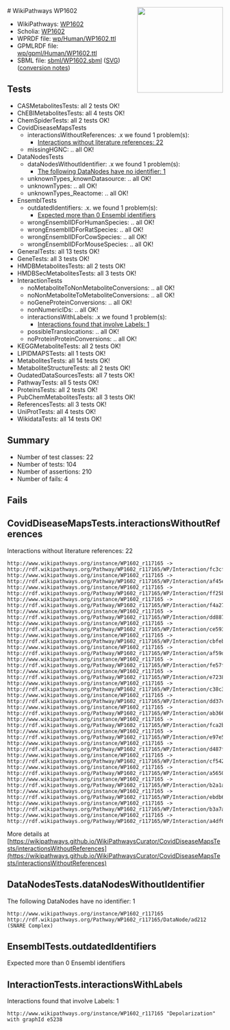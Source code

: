 <img style="float: right; width: 200px" src="../logo.png" />
# WikiPathways WP1602

* WikiPathways: [WP1602](https://identifiers.org/wikipathways:WP1602)
* Scholia: [WP1602](https://scholia.toolforge.org/wikipathways/WP1602)
* WPRDF file: [wp/Human/WP1602.ttl](../wp/Human/WP1602.ttl)
* GPMLRDF file: [wp/gpml/Human/WP1602.ttl](../wp/gpml/Human/WP1602.ttl)
* SBML file: [sbml/WP1602.sbml](../sbml/WP1602.sbml) ([SVG](../sbml/WP1602.svg)) ([conversion notes](../sbml/WP1602.txt))

## Tests
* CASMetabolitesTests: all 2 tests OK!
* ChEBIMetabolitesTests: all 4 tests OK!
* ChemSpiderTests: all 2 tests OK!
* CovidDiseaseMapsTests
    * interactionsWithoutReferences: .x we found 1 problem(s):
        * [Interactions without literature references: 22](#9701cd02)
    * missingHGNC: .. all OK!
* DataNodesTests
    * dataNodesWithoutIdentifier: .x we found 1 problem(s):
        * [The following DataNodes have no identifier: 1](#d2d32fa0)
    * unknownTypes_knownDatasource: .. all OK!
    * unknownTypes: .. all OK!
    * unknownTypes_Reactome: .. all OK!
* EnsemblTests
    * outdatedIdentifiers: .x. we found 1 problem(s):
        * [Expected more than 0 Ensembl identifiers](#f44398b7)
    * wrongEnsemblIDForHumanSpecies: .. all OK!
    * wrongEnsemblIDForRatSpecies: .. all OK!
    * wrongEnsemblIDForCowSpecies: .. all OK!
    * wrongEnsemblIDForMouseSpecies: .. all OK!
* GeneralTests: all 13 tests OK!
* GeneTests: all 3 tests OK!
* HMDBMetabolitesTests: all 2 tests OK!
* HMDBSecMetabolitesTests: all 3 tests OK!
* InteractionTests
    * noMetaboliteToNonMetaboliteConversions: .. all OK!
    * noNonMetaboliteToMetaboliteConversions: .. all OK!
    * noGeneProteinConversions: .. all OK!
    * nonNumericIDs: .. all OK!
    * interactionsWithLabels: .x we found 1 problem(s):
        * [Interactions found that involve Labels: 1](#630d2678)
    * possibleTranslocations: .. all OK!
    * noProteinProteinConversions: .. all OK!
* KEGGMetaboliteTests: all 2 tests OK!
* LIPIDMAPSTests: all 1 tests OK!
* MetabolitesTests: all 14 tests OK!
* MetaboliteStructureTests: all 2 tests OK!
* OudatedDataSourcesTests: all 7 tests OK!
* PathwayTests: all 5 tests OK!
* ProteinsTests: all 2 tests OK!
* PubChemMetabolitesTests: all 3 tests OK!
* ReferencesTests: all 3 tests OK!
* UniProtTests: all 4 tests OK!
* WikidataTests: all 14 tests OK!


## Summary

* Number of test classes: 22
* Number of tests: 104
* Number of assertions: 210
* Number of fails: 4

## Fails

<a name="9701cd02" />

## CovidDiseaseMapsTests.interactionsWithoutReferences

Interactions without literature references: 22
```
http://www.wikipathways.org/instance/WP1602_r117165 -> http://rdf.wikipathways.org/Pathway/WP1602_r117165/WP/Interaction/fc3cf
http://www.wikipathways.org/instance/WP1602_r117165 -> http://rdf.wikipathways.org/Pathway/WP1602_r117165/WP/Interaction/af45e
http://www.wikipathways.org/instance/WP1602_r117165 -> http://rdf.wikipathways.org/Pathway/WP1602_r117165/WP/Interaction/ff25b
http://www.wikipathways.org/instance/WP1602_r117165 -> http://rdf.wikipathways.org/Pathway/WP1602_r117165/WP/Interaction/f4a27
http://www.wikipathways.org/instance/WP1602_r117165 -> http://rdf.wikipathways.org/Pathway/WP1602_r117165/WP/Interaction/dd887
http://www.wikipathways.org/instance/WP1602_r117165 -> http://rdf.wikipathways.org/Pathway/WP1602_r117165/WP/Interaction/ce593
http://www.wikipathways.org/instance/WP1602_r117165 -> http://rdf.wikipathways.org/Pathway/WP1602_r117165/WP/Interaction/cbfeb
http://www.wikipathways.org/instance/WP1602_r117165 -> http://rdf.wikipathways.org/Pathway/WP1602_r117165/WP/Interaction/af59d
http://www.wikipathways.org/instance/WP1602_r117165 -> http://rdf.wikipathways.org/Pathway/WP1602_r117165/WP/Interaction/fe57f
http://www.wikipathways.org/instance/WP1602_r117165 -> http://rdf.wikipathways.org/Pathway/WP1602_r117165/WP/Interaction/e7238
http://www.wikipathways.org/instance/WP1602_r117165 -> http://rdf.wikipathways.org/Pathway/WP1602_r117165/WP/Interaction/c38c3
http://www.wikipathways.org/instance/WP1602_r117165 -> http://rdf.wikipathways.org/Pathway/WP1602_r117165/WP/Interaction/dd37c
http://www.wikipathways.org/instance/WP1602_r117165 -> http://rdf.wikipathways.org/Pathway/WP1602_r117165/WP/Interaction/ab366
http://www.wikipathways.org/instance/WP1602_r117165 -> http://rdf.wikipathways.org/Pathway/WP1602_r117165/WP/Interaction/fca2b
http://www.wikipathways.org/instance/WP1602_r117165 -> http://rdf.wikipathways.org/Pathway/WP1602_r117165/WP/Interaction/e97e5
http://www.wikipathways.org/instance/WP1602_r117165 -> http://rdf.wikipathways.org/Pathway/WP1602_r117165/WP/Interaction/d487f
http://www.wikipathways.org/instance/WP1602_r117165 -> http://rdf.wikipathways.org/Pathway/WP1602_r117165/WP/Interaction/cf542
http://www.wikipathways.org/instance/WP1602_r117165 -> http://rdf.wikipathways.org/Pathway/WP1602_r117165/WP/Interaction/a5650
http://www.wikipathways.org/instance/WP1602_r117165 -> http://rdf.wikipathways.org/Pathway/WP1602_r117165/WP/Interaction/b2a1a
http://www.wikipathways.org/instance/WP1602_r117165 -> http://rdf.wikipathways.org/Pathway/WP1602_r117165/WP/Interaction/ebdb6
http://www.wikipathways.org/instance/WP1602_r117165 -> http://rdf.wikipathways.org/Pathway/WP1602_r117165/WP/Interaction/b3a7a
http://www.wikipathways.org/instance/WP1602_r117165 -> http://rdf.wikipathways.org/Pathway/WP1602_r117165/WP/Interaction/a4df6
```

More details at [https://wikipathways.github.io/WikiPathwaysCurator/CovidDiseaseMapsTests/interactionsWithoutReferences](https://wikipathways.github.io/WikiPathwaysCurator/CovidDiseaseMapsTests/interactionsWithoutReferences)

<a name="d2d32fa0" />

## DataNodesTests.dataNodesWithoutIdentifier

The following DataNodes have no identifier: 1
```
http://www.wikipathways.org/instance/WP1602_r117165 http://rdf.wikipathways.org/Pathway/WP1602_r117165/DataNode/ad212 (SNARE Complex)
```

<a name="f44398b7" />

## EnsemblTests.outdatedIdentifiers

Expected more than 0 Ensembl identifiers
<a name="630d2678" />

## InteractionTests.interactionsWithLabels

Interactions found that involve Labels: 1
```
http://www.wikipathways.org/instance/WP1602_r117165 "Depolarization" with graphId e5238
```

